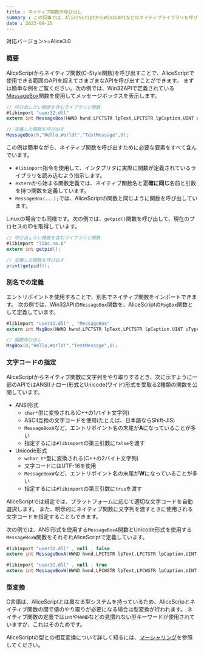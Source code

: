```yaml
---
title : ネイティブ関数の呼び出し
summary : この記事では、AliceScriptからWin32APIなどのネイティブライブラリを呼び出す方法について説明します。
date : 2023-09-25
---
```

<span class="badge bg-success">対応バージョン>=Alice3.0</span>

### 概要

AliceScriptからネイティブ関数(C-Style関数)を呼び出すことで、AliceScriptで使用できる範囲のAPIを超えてさまざまなAPIを呼び出すことができます。
まずは簡単な例をご覧ください。次の例では、Win32APIで定義されている[MessageBox](https://learn.microsoft.com/en-us/windows/win32/api/winuser/nf-winuser-messagebox)関数を使用してメッセージボックスを表示します。

```cs title="AliceScript"
// 呼び出したい機能を含むライブラリと関数
#libimport "user32.dll"
extern int MessageBox(HWND hwnd,LPCTSTR lpText,LPCTSTR lpCaption,UINT uType);

// 定義した関数を呼び出す
MessageBox(0,"Hello,World!","TestMessage",0);
```

この例は簡単ながら、ネイティブ関数を呼び出すために必要な要素をすべて含んでいます。

- `#libimport`指令を使用して、インタプリタに実際に関数が定義されているライブラリを読み込むよう指示します。
- `extern`から始まる関数定義では、ネイティブ関数名と**正確に同じ**名前と引数を持つ関数を定義しています。
- `MessageBox(...);`では、AliceScriptの関数と同じように関数を呼び出しています。

Linuxの場合でも同様です。次の例では、`getpid()`関数を呼び出して、現在のプロセスのIDを取得しています。

```cs title="AliceScript"
// 呼び出したい機能を含むライブラリと関数
#libimport "libc.so.6"
extern int getpid();

// 定義した関数を呼び出す
print(getpid());
```

### 別名での定義
エントリポイントを使用することで、別名でネイティブ関数をインポートできます。
次の例では、Win32APIの`MessageBox`関数を、AliceScriptの`MsgBox`関数として定義しています。

```cs title="AliceScript"
#libimport "user32.dll" , "MessageBox"
extern int MsgBox(HWND hwnd,LPCTSTR lpText,LPCTSTR lpCaption,UINT uType);

// 関数呼び出し
MsgBox(0,"Hello,World!","TestMessage",0);
```

### 文字コードの指定
AliceScriptからネイティブ関数に文字列をやり取りするとき、次に示すように一部のAPIではANSI(ナロー)形式とUnicode(ワイド)形式を受取る2種類の関数を公開しています。

- ANSI形式
  - `char*`型に変換される(C++の1バイト文字列)
  - ASCII互換の文字コードを使用(たとえば、日本語ならShift-JIS)
  - `MessageBoxA`など、エントリポイント名の末尾が**A**になっていることが多い
  - 指定するには`#libimport`の第三引数に`false`を渡す
- Unicode形式
  - `wchar_t*`型に変換される(C++の2バイト文字列)
  - 文字コードにはUTF-16を使用
  - `MessageBoxW`など、エントリポイント名の末尾が**W**になっていることが多い
  - 指定するには`#libimport`の第三引数に`true`を渡す

AliceScriptでは規定では、プラットフォームに応じて適切な文字コードを自動選択します。
また、明示的にネイティブ関数に文字列を渡すときに使用される文字コードを指定することもできます。

次の例では、ANSI形式を使用する`MessageBoxA`関数とUnicode形式を使用する`MessageBoxW`関数をそれぞれAliceScriptで定義しています。

```cs title="AliceScript"
#libimport "user32.dll" , null , false
extern int MessageBoxA(HWND hwnd,LPCTSTR lpText,LPCTSTR lpCaption,UINT uType);

#libimport "user32.dll" , null , true
extern int MessageBoxW(HWND hwnd,LPCWSTR lpText,LPCWSTR lpCaption,UINT uType);
```

### 型変換
C言語は、AliceScriptとは異なる型システムを持っているため、AliceScripとネイティブ関数の間で値のやり取りが必要になる場合は型変換が行われます。
ネイティブ関数の定義では`int`や`HWND`などの見慣れない型キーワードが使用されていますが、これはそのためです。

AliceScriptの型との相互変換について詳しく知るには、[マーシャリング](./marshaling.md)を参照してください。
